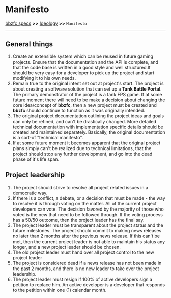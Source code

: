 # Manifesto

[bbzfc specs](../bbzfc_specs.md) **>>** [Ideology](ideology.md) **>>** `Manifesto`

---


## General things

1. Create an extensible system which can be reused in future gaming projects. Ensure that the documentation and the API
is complete, and that the code base is written in a good style and well structured.It should be very easy for a
developer to pick up the project and start modifying it to his own needs.
2. Remain true to the original intent set out at project's start. The project is about creating a software solution that
can set up a **Tank Battle Portal**. The primary demonstrator of the project is a tank FPS game. If at some future
moment there will need to be make a decision about changing the core idea/concept of **bbzfc**, then a new project must
be created and **bbzfc** should continue to function as it was originally intended.
3. The original project documentation outlining the project ideas and goals can only be refined, and can't be
drastically changed. More detailed technical documentation with implementation specific details should be created and
maintained separately. Basically, the original documentation is a sort-of "technical manifesto".
4. If at some future moment it becomes apparent that the original project  plans simply can't be realized due to
technical limitations, that the project should stop any further development, and go into the dead phase of it's life
span.


## Project leadership

1. The project should strive to resolve all project related issues in a democratic way.
2. If there is a conflict, a debate, or a decision that must be made - the way to resolve it is through voting on the
matter. All of the current project developers can vote. The decision favored by the majority of those who voted is the
new that need to be followed through. If the voting process has a 50/50 outcome, then the project leader has the final
say.
3. The project leader must be transparent about the project status and the future milestones. The project should commit
to making news releases no later than 2 months after the previous news release. If this can't be met, then
the current project leader is not able to maintain his status any longer, and a new project leader should be chosen.
4. The old project leader must hand over all project control to the new project leader
5. The project is considered dead if a news release has not been made in the past 2 months, and there is no new leader
to take over the project leadership.
6. The project leader must resign if 100% of active developers sign a petition to replace him. An active developer is
a developer that responds to the petition within one (1) calendar month.
